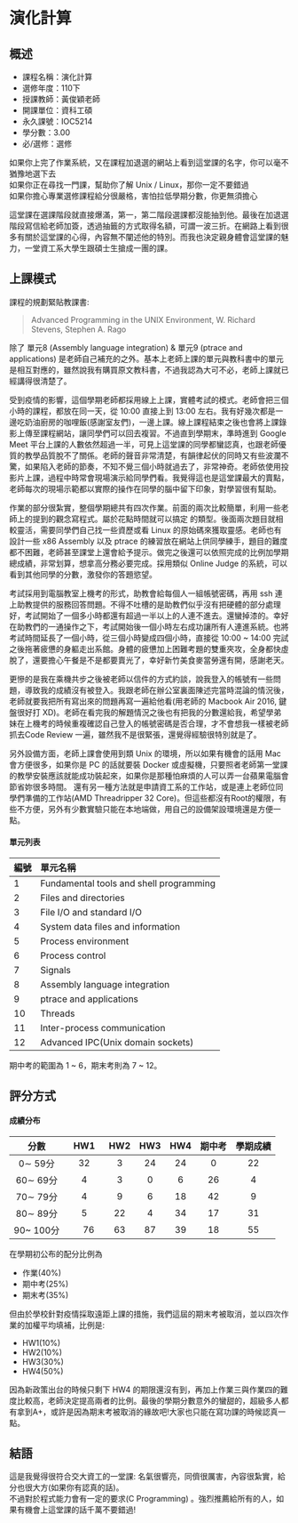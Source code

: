# 演化計算
## 概述
- 課程名稱：演化計算
- 選修年度：110下
- 授課教師：黃俊穎老師
- 開課單位：資科工碩    
- 永久課號：IOC5214
- 學分數：3.00
- 必/選修：選修

如果你上完了作業系統，又在課程加退選的網站上看到這堂課的名字，你可以毫不猶豫地選下去<br>
如果你正在尋找一門課，幫助你了解 Unix / Linux，那你一定不要錯過<br>
如果你擔心專業選修課程給分很嚴格，害怕拉低學期分數，你更無須擔心

這堂課在選課階段就直接爆滿，第一，第二階段選課都沒能抽到他。最後在加退選階段寫信給老師加簽，透過抽籤的方式取得名額，可謂一波三折。在網路上看到很多有關於這堂課的心得，內容無不闡述他的特別。而我也決定親身體會這堂課的魅力，一堂資工系大學生跟碩士生搶成一團的課。

## 上課模式

課程的規劃緊貼教課書:

> Advanced Programming in the UNIX Environment, W. Richard Stevens, Stephen A. Rago

除了 單元8 (Assembly language integration) & 單元9 (ptrace and applications) 是老師自己補充的之外。基本上老師上課的單元與教科書中的單元是相互對應的，雖然說我有購買原文教科書，不過我認為大可不必，老師上課就已經講得很清楚了。

受到疫情的影響，這個學期老師都採用線上上課，實體考試的模式。老師會把三個小時的課程，都放在同一天，從 10:00 直接上到 13:00 左右。我有好幾次都是一邊吃奶油廚房的咖哩飯(感謝室友們)，一邊上課。線上課程結束之後也會將上課錄影上傳至課程網站，讓同學們可以回去複習。不過直到學期末，準時進到 Google Meet 平台上課的人數依然超過一半，可見上這堂課的同學都蠻認真，也跟老師優質的教學品質脫不了關係。老師的聲音非常清楚，有韻律起伏的同時又有些波瀾不驚，如果陷入老師的節奏，不知不覺三個小時就過去了，非常神奇。老師依使用投影片上課，過程中時常會現場演示給同學們看。我覺得這也是這堂課最大的賣點，老師每次的現場示範都以實際的操作在同學的腦中留下印象，對學習很有幫助。

作業的部分很紮實，整個學期總共有四次作業。前面的兩次比較簡單，利用一些老師上的提到的觀念寫程式。屬於花點時間就可以搞定
的類型。後面兩次題目就相較靈活，需要同學們自己找一些資歷或看 Linux 的原始碼來獲取靈感。老師也有設計一些 x86 Assembly 以及 ptrace 的練習放在網站上供同學練手，題目的難度都不困難，老師甚至課堂上還會給予提示。做完之後還可以依照完成的比例加學期總成績，非常划算，想拿高分務必要完成。採用類似 Online Judge 的系統，可以看到其他同學的分數，激發你的答題慾望。

考試採用到電腦教室上機考的形式，助教會給每個人一組帳號密碼，再用 ssh 連上助教提供的服務回答問題。不得不吐槽的是助教們似乎沒有把硬體的部分處理好，考試開始了一個多小時都還有超過一半以上的人連不進去。還蠻掉漆的。幸好在助教們的一通操作之下，考試開始後一個小時左右成功讓所有人連進系統。也將考試時間延長了一個小時，從三個小時變成四個小時，直接從 10:00 ~ 14:00 完試之後拖著疲憊的身軀走出系館。身體的疲憊加上困難考題的雙重夾攻，全身都快虛脫了，還要擔心午餐是不是都要賣光了，幸好新竹美食麥當勞還有開，感謝老天。

更慘的是我在乘機共步之後被老師以信件的方式約談，說我登入的帳號有一些問題，導致我的成績沒有被登入。我跟老師在辦公室裏面陳述完當時混論的情況後，老師就要我把所有寫出來的問題再寫一遍給他看(用老師的 Macbook Air 2016, 鍵盤很好打 XD)。老師在看完我的解題情況之後也有把我的分數還給我，希望學弟妹在上機考的時候重複確認自己登入的帳號密碼是否合理，才不會想我一樣被老師抓去Code Review 一遍，雖然我不是很緊張，還覺得經驗很特別就是了。

另外設備方面，老師上課會使用到類 Unix 的環境，所以如果有機會的話用 Mac 會方便很多，如果你是 PC 的話就要裝 Docker 或虛擬機，只要照者老師第一堂課的教學安裝應該就能成功裝起來，如果你是那種怕麻煩的人可以弄一台蘋果電腦會節省妳很多時間。 還有另一種方法就是申請資工系的工作站，或是連上老師位同學們準備的工作站(AMD Threadripper 32 Core)。但這些都沒有Root的權限，有些不方便，另外有少數實驗只能在本地端做，用自己的設備架設環境還是方便一點。

#### 單元列表

編號 | 單元名稱
--------|:-----
1 |Fundamental tools and shell programming
2 |Files and directories
3 |File I/O and standard I/O
4 |System data files and information
5 |Process environment
6 |Process control
7 |Signals
8 |Assembly language integration
9 |ptrace and applications
10 |Threads
11 |Inter-process communication
12 |Advanced IPC(Unix domain sockets)

期中考的範圍為 1 ~ 6，期末考則為 7 ~ 12。

## 評分方式

#### 成績分布

分數 | HW1 | HW2 |HW3 | HW4 | 期中考 | 學期成績
:------:|:-----:|:---:|:---:|:---:|:---:|:---:|
0∼ 59分     | 32    |3     |24   | 24    |0     |22  
60∼ 69分    | 4 　  |3     |0   | 6    |26     |4 
70∼ 79分    | 4 　 |9     |6   | 18    |42     |9  
80∼ 89分    | 5　  |22    |4  | 34    |17     |31  
90~ 100分   |　76 　|63    |87   | 39   |18     |55  

在學期初公布的配分比例為 

- 作業(40%)
- 期中考(25%)
- 期末考(35%)

但由於學校針對疫情採取遠距上課的措施，我們這屆的期末考被取消，並以四次作業的加權平均填補，比例是:

- HW1(10%)
- HW2(10%)
- HW3(30%)
- HW4(50%)

因為新政策出台的時候只剩下 HW4 的期限還沒有到，再加上作業三與作業四的難度比較高，老師決定提高兩者的比例。最後的學期分數意外的蠻甜的，超級多人都有拿到A+，或許是因為期末考被取消的緣故吧!大家也只能在寫功課的時候認真一點。

## 結語

這是我覺得很符合交大資工的一堂課: 名氣很響亮，同儕很厲害，內容很紮實，給分也很大方(如果你有認真的話)。<br>
不過對於程式能力會有一定的要求(C Programming) 。強烈推薦給所有的人，如果有機會上這堂課的話千萬不要錯過!

